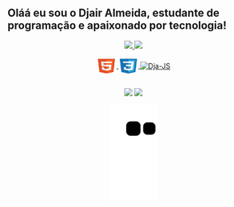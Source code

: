 ## Oláá eu sou o Djair Almeida, estudante de programação e apaixonado por tecnologia!
<div align="center">
  <a href="https://github.com/DjairAlmeida92">
  <img height="180em" src="https://github-readme-stats.vercel.app/api?username=DjairAlmeida92&show_icons=true&theme=dark&include_all_commits=true&count_private=true"/>
  <img height="180em" src="https://github-readme-stats.vercel.app/api/top-langs/?username=DjairAlmeida92&layout=compact&langs_count=7&theme=dark"/>
  
  <div style="display: inline_block"><br>
  
  <img align="center" alt="Dja-HTML" height="30" width="40" src="https://raw.githubusercontent.com/devicons/devicon/master/icons/html5/html5-original.svg">
  <img align="center" alt="Dja-CSS" height="30" width="40" src="https://raw.githubusercontent.com/devicons/devicon/master/icons/css3/css3-original.svg">
  <img align="center" alt="Dja-JS" height="30" width="40" src="https://raw.githubusercontent.com/devicons/devicon/master/icons/JS/JS-original.svg">
  
</div>
    
##
 
<div> 
  
  <a href="https://instagram.com/djair_almeida10" target="_blank"><img src="https://img.shields.io/badge/-Instagram-%23E4405F?style=for-the-badge&logo=instagram&logoColor=white" target="_blank"></a>
 	 <a href = "mailto:djaptbr10@gmail.com"><img src="https://img.shields.io/badge/-Gmail-%23333?style=for-the-badge&logo=gmail&logoColor=white" target="_blank"></a>
   
 
  ![Snake animation](https://github.com/rafaballerini/rafaballerini/blob/output/github-contribution-grid-snake.svg)
 
</div>
